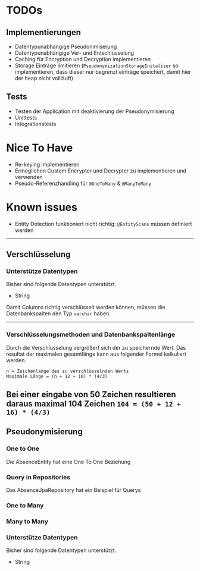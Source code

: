 # TODOs

## Implementierungen

* Datentypunabhängige Pseudonimiserung
* Datentypunabhängige Ver- und Entschlüsselung
* Caching für Encryption und Decryption implementieren
* Storage Einträge limitieren (`PseudonymizationStorageInitalizer` so implementieren, dass dieser nur begrenzt einträge
  speichert, damit hier der heap nicht vollläuft)

## Tests

* Testen der Application mit deaktivierung der Pseudonymisierung
* Unittests
* Integrationstests

# Nice To Have

* Re-keying implementieren
* Ermöglichen Custom Encrypter und Decrypter zu implementieren und verwenden
* Pseudo-Referenzhandling für `@OneToMany` & `@ManyToMany`

# Known issues

* Entity Detection funktioniert nicht richtig: `@EntityScans` müssen definiert werden

---

## Verschlüsselung

### Unterstütze Datentypen

Bisher sind folgende Datentypen unterstützt.

* String

Damit Columns richtig verschlüsselt werden können, müssen die Datenbankspalten den Typ `varchar` haben.

---
### Verschlüsselungsmethoden und Datenbankspaltenlänge

Durch die Verschlüsselung vergrößert sich der zu speichernde Wert. Das resultat der maximalen gesamtlänge kann aus
folgender Formel kalkuliert werden.

```
n = Zeichenlänge des zu verschlüsselnden Werts
Maximale Länge = (n + 12 + 16) * (4/3)
```

Bei einer eingabe von 50 Zeichen resultieren daraus maximal 104 Zeichen
`104 = (50 + 12 + 16) * (4/3)`
---
## Pseudonymisierung

### One to One
Die AbsenceEntity hat eine One To One Beziehung

### Query in Repositories
Das AbsenceJpaRepository hat ein Beispiel für Querys

### One to Many

### Many to Many



### Unterstütze Datentypen

Bisher sind folgende Datentypen unterstützt.

* String

